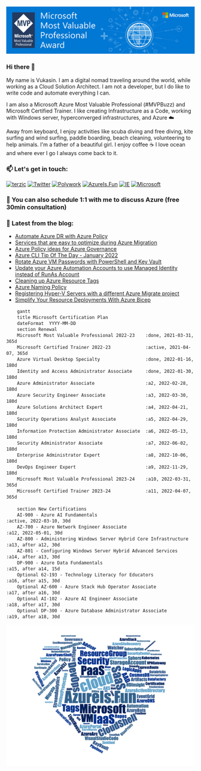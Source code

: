 ![Microsoft MVP](/assets/img/MVP_SocialGraphics_LinkedIn_1584x396px_Opt-4.jpg)

### Hi there 👋

My name is Vukasin. I am a digital nomad traveling around the world, while working as a Cloud Solution Architect. I am not a developer, but I do like to write code and automate everything I can.

I am also a Microsoft Azure Most Valuable Professional (#MVPBuzz) and Microsoft Certified Trainer. I like creating Infrastructure as a Code, working with Windows server, hyperconverged infrastructures, and Azure ☁️

Away from keyboard, I enjoy activities like scuba diving and free diving, kite surfing and wind surfing, paddle boarding, beach cleaning, volunteering to help animals. I'm a father of a beautiful girl. I enjoy coffee ☕️ I love ocean and where ever I go I always come back to it.

### 📫  Let's get in touch:

[![terzic](https://img.shields.io/badge/linkedin-%230077B5.svg?style=for-the-badge&logo=linkedin&logoColor=white)](https://www.linkedin.com/in/terzic/)
[![Twitter](https://img.shields.io/badge/twitter-%231DA1F2.svg?style=for-the-badge&logo=Twitter&logoColor=white)](https://twitter.com/MrTerzic)
[![Polywork](https://img.shields.io/badge/Polywork-543DE0?style=for-the-badge&logo=polywork&logoColor=white)](https://www.polywork.com/vukasin)
[![AzureIs.Fun](https://img.shields.io/badge/blog-0078D4.svg?style=for-the-badge&logo=azure-devops&logoColor=white)](https://azureis.fun)
[![IE](https://img.shields.io/badge/website-0076D6?style=for-the-badge&logo=Internet%20Explorer&logoColor=white)](http://vukasinterzic.com)
[![Microsoft](https://img.shields.io/badge/MVP-0078D4?style=for-the-badge&logo=microsoft&logoColor=white)](https://mvp.microsoft.com/en-us/PublicProfile/5003864?fullName=Vukasin%20Terzic)

### 🤙 You can also schedule 1:1 with me to discuss Azure (free 30min consultation)

### 📝 Latest from the blog:

<!-- AzureIs.Fun:START -->
- [Automate Azure DR with Azure Policy](https://azureis.fun/posts/Automate-Azure-DR-with-Azure-Policy/)
- [Services that are easy to optimize during Azure Migration](https://azureis.fun/posts/Services-that-are-easy-to-optimize-during-Azure-Migration/)
- [Azure Policy ideas for Azure Governance](https://azureis.fun/posts/Azure-Policy-ideas-for-Azure-Governance/)
- [Azure CLI Tip Of The Day - January 2022](https://azureis.fun/posts/Azure-CLI-Tip-Of-The-Day-1-31/)
- [Rotate Azure VM Passwords with PowerShell and Key Vault](https://azureis.fun/posts/Rotate-Azure-VM-admin-password-with-PowerShell-and-KeyVault/)
- [Update your Azure Automation Accounts to use Managed Identity instead of RunAs Account](https://azureis.fun/posts/Update-Azure-Automation-Account-To-Use-Managed-Identity/)
- [Cleaning up Azure Resource Tags](https://azureis.fun/posts/Cleaning-Up-Azure-Resource-Tags/)
- [Azure Naming Policy](https://azureis.fun/posts/Azure-Naming-Policy/)
- [Registering Hyper-V Servers with a different Azure Migrate project](https://azureis.fun/posts/Registering-HyperV-Servers-With-A-Different-Azure-Migration-Project/)
- [Simplify Your Resource Deployments With Azure Bicep](https://azureis.fun/posts/Simplify-Your-Resource-Deployments-With-Azure-Bicep/)
<!-- AzureIs.Fun:END -->


```mermaid
    gantt
    title Microsoft Certification Plan
    dateFormat  YYYY-MM-DD
    section Renewal
    Microsoft Most Valuable Professional 2022-23    :done, 2021-03-31, 365d
    Microsoft Certified Trainer 2022-23             :active, 2021-04-07, 365d
    Azure Virtual Desktop Specialty                 :done, 2022-01-16, 180d
    Identity and Access Administrator Associate     :done, 2022-01-30, 180d
    Azure Administrator Associate                   :a2, 2022-02-28, 180d
    Azure Security Engineer Associate               :a3, 2022-03-30, 180d
    Azure Solutions Architect Expert                :a4, 2022-04-21, 180d
    Security Operations Analyst Associate           :a5, 2022-04-29, 180d
    Information Protection Administrator Associate  :a6, 2022-05-13, 180d
    Security Administrator Associate                :a7, 2022-06-02, 180d
    Enterprise Administrator Expert                 :a8, 2022-10-06, 180d
    DevOps Engineer Expert                          :a9, 2022-11-29, 180d
    Microsoft Most Valuable Professional 2023-24    :a10, 2022-03-31, 365d
    Microsoft Certified Trainer 2023-24             :a11, 2022-04-07, 365d

    section New Certifications
    AI-900 - Azure AI Fundamentals                                      :active, 2022-03-10, 30d
    AZ-700 - Azure Network Engineer Associate                           :a12, 2022-05-01, 30d
    AZ-800 - Administering Windows Server Hybrid Core Infrastructure    :a13, after a12, 30d
    AZ-801 - Configuring Windows Server Hybrid Advanced Services        :a14, after a13, 30d
    DP-900 - Azure Data Fundamentals                                    :a15, after a14, 15d
    Optional 62-193 - Technology Literacy for Educators                 :a16, after a15, 30d
    Optional AZ-600 - Azure Stack Hub Operator Associate                :a17, after a16, 30d
    Optional AI-102 - Azure AI Engineer Associate                       :a18, after a17, 30d
    Optional DP-300 - Azure Database Administrator Associate            :a19, after a18, 30d
```

![Azure Is Fun](/assets/img/azure-is-fun-wordcloud-azure-hearth.png)


<!--
**vukasinterzic/vukasinterzic** is a ✨ _special_ ✨ repository because its `README.md` (this file) appears on your GitHub profile.

Here are some ideas to get you started:

- 🔭 I’m currently working on ...
- 🌱 I’m currently learning ...
- 👯 I’m looking to collaborate on ...
- 🤔 I’m looking for help with ...
- 💬 Ask me about ...
- 📫 How to reach me: ...
- 😄 Pronouns: ...
- ⚡ Fun fact: ...
-->
